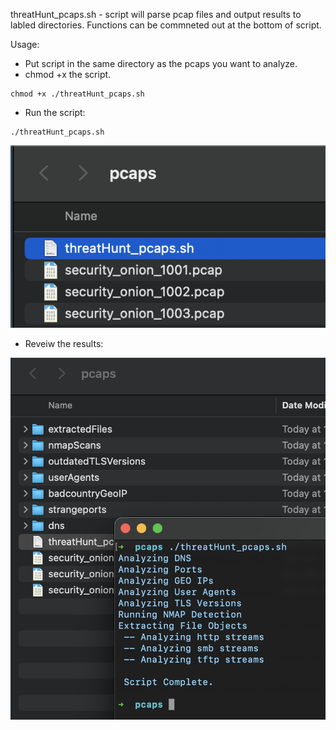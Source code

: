 threatHunt_pcaps.sh - script will parse pcap files and output results to labled directories. Functions can be commneted out at the bottom of script. 



Usage: 

* Put script in the same directory as the pcaps you want to analyze. 
* chmod +x the script. 
```
chmod +x ./threatHunt_pcaps.sh
```
* Run the script: 
```
./threatHunt_pcaps.sh 
```
![alt text](https://github.com/ArronJablonowski/threatHunt_pcaps/blob/main/1.png?raw=true)


* Reveiw the results: 

![alt text](https://github.com/ArronJablonowski/threatHunt_pcaps/blob/main/2.png?raw=true)
